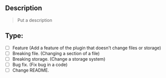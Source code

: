 ## Description
> Put a description

## Type:
- [ ] Feature (Add a feature of the plugin that doesn't change files or storage)
- [ ] Breaking file. (Changing a section of a file)
- [ ] Breaking storage. (Change a storage system)
- [ ] Bug fix. (Fix bug in a code)
- [ ] Change README.